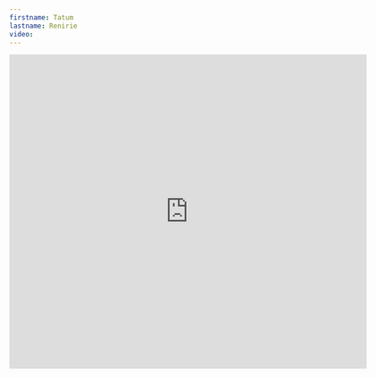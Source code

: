 ```yaml
--- 
firstname: Tatum
lastname: Renirie
video: 
--- 
```


<iframe src="https://player.vimeo.com/video/560844590" width="640" height="564" frameborder="0" allow="autoplay; fullscreen" allowfullscreen></iframe>